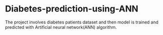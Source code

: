 # Diabetes-prediction-using-ANN
The project involves diabetes patients dataset and then model is trained and predicted with Artificial neural network(ANN) algorithm.
